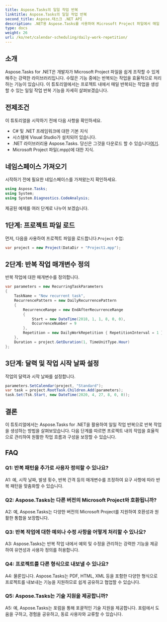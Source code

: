 ```yaml
---
title: Aspose.Tasks의 일일 작업 반복
linktitle: Aspose.Tasks의 일일 작업 반복
second_title: Aspose.태스크 .NET API
description: .NET용 Aspose.Tasks를 사용하여 Microsoft Project 파일에서 매일 반복되는 작업을 만드는 방법을 알아보세요. 손쉽게 생산성과 조직성을 향상하세요.
type: docs
weight: 26
url: /ko/net/calendar-scheduling/daily-work-repetition/
---
```

## 소개

Aspose.Tasks for .NET은 개발자가 Microsoft Project 파일을 쉽게 조작할 수 있게 해주는 강력한 라이브러리입니다. 수많은 기능 중에는 반복되는 작업을 효율적으로 처리하는 기능이 있습니다. 이 튜토리얼에서는 프로젝트 내에서 매일 반복되는 작업을 생성할 수 있는 일일 작업 반복 기능을 자세히 살펴보겠습니다.

## 전제조건

이 튜토리얼을 시작하기 전에 다음 사항을 확인하세요.

- C# 및 .NET 프레임워크에 대한 기본 지식
- 시스템에 Visual Studio가 설치되어 있습니다.
-  .NET 라이브러리용 Aspose.Tasks. 당신은 그것을 다운로드 할 수 있습니다[여기](https://releases.aspose.com/tasks/net/).
- Microsoft Project 파일(.mpp)에 대한 지식.

## 네임스페이스 가져오기

시작하기 전에 필요한 네임스페이스를 가져왔는지 확인하세요.

```csharp
using Aspose.Tasks;
using System;
using System.Diagnostics.CodeAnalysis;


```

제공된 예제를 여러 단계로 나누어 보겠습니다.

## 1단계: 프로젝트 파일 로드

 먼저, 다음을 사용하여 프로젝트 파일을 로드합니다.`Project` 수업:

```csharp
var project = new Project(DataDir + "Project1.mpp");
```

## 2단계: 반복 작업 매개변수 정의

반복 작업에 대한 매개변수를 정의합니다.

```csharp
var parameters = new RecurringTaskParameters
{
    TaskName = "New recurrent task",
    RecurrencePattern = new DailyRecurrencePattern
    {
        RecurrenceRange = new EndAfterRecurrenceRange
        {
            Start = new DateTime(2018, 1, 1, 8, 0, 0),
            OccurrenceNumber = 9
        },
        Repetition = new DailyWorkRepetition { RepetitionInterval = 1 }
    },
    Duration = project.GetDuration(1, TimeUnitType.Hour)
};
```

## 3단계: 달력 및 작업 시작 날짜 설정

작업의 달력과 시작 날짜를 설정합니다.

```csharp
parameters.SetCalendar(project, "Standard");
var task = project.RootTask.Children.Add(parameters);
task.Set(Tsk.Start, new DateTime(2020, 4, 27, 8, 0, 0));
```

## 결론

이 튜토리얼에서는 Aspose.Tasks for .NET을 활용하여 일일 작업 반복으로 반복 작업을 생성하는 방법을 살펴보았습니다. 다음 단계를 따르면 프로젝트 내의 작업을 효율적으로 관리하여 원활한 작업 흐름과 구성을 보장할 수 있습니다.

## FAQ

### Q1: 반복 패턴을 추가로 사용자 정의할 수 있나요?

A1: 예, 시작 날짜, 발생 횟수, 반복 간격 등의 매개변수를 조정하여 요구 사항에 따라 반복 패턴을 맞춤화할 수 있습니다.

### Q2: Aspose.Tasks는 다른 버전의 Microsoft Project와 호환됩니까?

A2: 예, Aspose.Tasks는 다양한 버전의 Microsoft Project를 지원하여 호환성과 원활한 통합을 보장합니다.

### Q3: 반복 작업에 대한 예외나 수정 사항을 어떻게 처리할 수 있나요?

A3: Aspose.Tasks는 반복 작업 내에서 예외 및 수정을 관리하는 강력한 기능을 제공하여 유연성과 사용자 정의를 허용합니다.

### Q4: 프로젝트를 다른 형식으로 내보낼 수 있나요?

A4: 물론입니다. Aspose.Tasks는 PDF, HTML, XML 등을 포함한 다양한 형식으로 프로젝트를 내보내는 기능을 지원하므로 쉽게 공유하고 협업할 수 있습니다.

### Q5: Aspose.Tasks는 기술 지원을 제공합니까?

A5: 예, Aspose.Tasks는 포럼을 통해 포괄적인 기술 지원을 제공합니다. 포럼에서 도움을 구하고, 경험을 공유하고, 동료 사용자와 교류할 수 있습니다.